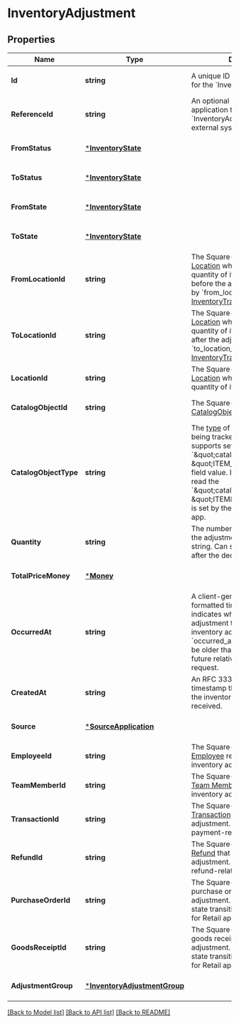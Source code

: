 # InventoryAdjustment

## Properties

 Name                  | Type                                                         | Description                                                                                                                                                                                                                                                                                                                                                                                                | Notes                        
-----------------------|--------------------------------------------------------------|------------------------------------------------------------------------------------------------------------------------------------------------------------------------------------------------------------------------------------------------------------------------------------------------------------------------------------------------------------------------------------------------------------|------------------------------
 **Id**                | **string**                                                   | A unique ID generated by Square for the &#x60;InventoryAdjustment&#x60;.                                                                                                                                                                                                                                                                                                                                   | [optional] [default to null] 
 **ReferenceId**       | **string**                                                   | An optional ID provided by the application to tie the &#x60;InventoryAdjustment&#x60; to an external system.                                                                                                                                                                                                                                                                                               | [optional] [default to null] 
 **FromStatus**        | [***InventoryState**](InventoryState.md)                     |                                                                                                                                                                                                                                                                                                                                                                                                            | [optional] [default to null] 
 **ToStatus**          | [***InventoryState**](InventoryState.md)                     |                                                                                                                                                                                                                                                                                                                                                                                                            | [optional] [default to null] 
 **FromState**         | [***InventoryState**](InventoryState.md)                     |                                                                                                                                                                                                                                                                                                                                                                                                            | [optional] [default to null] 
 **ToState**           | [***InventoryState**](InventoryState.md)                     |                                                                                                                                                                                                                                                                                                                                                                                                            | [optional] [default to null] 
 **FromLocationId**    | **string**                                                   | The Square-generated ID of the [Location](entity:Location) where the related quantity of items is being tracked before the adjustment. Replaced by &#x60;from_location_id&#x60; of [InventoryTransfer](entity:InventoryTransfer).                                                                                                                                                                          | [optional] [default to null] 
 **ToLocationId**      | **string**                                                   | The Square-generated ID of the [Location](entity:Location) where the related quantity of items is being tracked after the adjustment. Replaced by &#x60;to_location_id&#x60; of [InventoryTransfer](entity:InventoryTransfer).                                                                                                                                                                             | [optional] [default to null] 
 **LocationId**        | **string**                                                   | The Square-generated ID of the [Location](entity:Location) where the related quantity of items is being tracked.                                                                                                                                                                                                                                                                                           | [optional] [default to null] 
 **CatalogObjectId**   | **string**                                                   | The Square-generated ID of the [CatalogObject](entity:CatalogObject) being tracked.                                                                                                                                                                                                                                                                                                                        | [optional] [default to null] 
 **CatalogObjectType** | **string**                                                   | The [type](entity:CatalogObjectType) of the [CatalogObject](entity:CatalogObject) being tracked.   The Inventory API supports setting and reading the &#x60;\&quot;catalog_object_type\&quot;: \&quot;ITEM_VARIATION\&quot;&#x60; field value.  In addition, it can also read the &#x60;\&quot;catalog_object_type\&quot;: \&quot;ITEM\&quot;&#x60; field value that is set by the Square Restaurants app. | [optional] [default to null] 
 **Quantity**          | **string**                                                   | The number of items affected by the adjustment as a decimal string. Can support up to 5 digits after the decimal point.                                                                                                                                                                                                                                                                                    | [optional] [default to null] 
 **TotalPriceMoney**   | [***Money**](Money.md)                                       |                                                                                                                                                                                                                                                                                                                                                                                                            | [optional] [default to null] 
 **OccurredAt**        | **string**                                                   | A client-generated RFC 3339-formatted timestamp that indicates when the inventory adjustment took place. For inventory adjustment updates, the &#x60;occurred_at&#x60; timestamp cannot be older than 24 hours or in the future relative to the time of the request.                                                                                                                                       | [optional] [default to null] 
 **CreatedAt**         | **string**                                                   | An RFC 3339-formatted timestamp that indicates when the inventory adjustment is received.                                                                                                                                                                                                                                                                                                                  | [optional] [default to null] 
 **Source**            | [***SourceApplication**](SourceApplication.md)               |                                                                                                                                                                                                                                                                                                                                                                                                            | [optional] [default to null] 
 **EmployeeId**        | **string**                                                   | The Square-generated ID of the [Employee](entity:Employee) responsible for the inventory adjustment.                                                                                                                                                                                                                                                                                                       | [optional] [default to null] 
 **TeamMemberId**      | **string**                                                   | The Square-generated ID of the [Team Member](entity:TeamMember) responsible for the inventory adjustment.                                                                                                                                                                                                                                                                                                  | [optional] [default to null] 
 **TransactionId**     | **string**                                                   | The Square-generated ID of the [Transaction](entity:Transaction) that caused the adjustment. Only relevant for payment-related state transitions.                                                                                                                                                                                                                                                          | [optional] [default to null] 
 **RefundId**          | **string**                                                   | The Square-generated ID of the [Refund](entity:Refund) that caused the adjustment. Only relevant for refund-related state transitions.                                                                                                                                                                                                                                                                     | [optional] [default to null] 
 **PurchaseOrderId**   | **string**                                                   | The Square-generated ID of the purchase order that caused the adjustment. Only relevant for state transitions from the Square for Retail app.                                                                                                                                                                                                                                                              | [optional] [default to null] 
 **GoodsReceiptId**    | **string**                                                   | The Square-generated ID of the goods receipt that caused the adjustment. Only relevant for state transitions from the Square for Retail app.                                                                                                                                                                                                                                                               | [optional] [default to null] 
 **AdjustmentGroup**   | [***InventoryAdjustmentGroup**](InventoryAdjustmentGroup.md) |                                                                                                                                                                                                                                                                                                                                                                                                            | [optional] [default to null] 

[[Back to Model list]](../README.md#documentation-for-models) [[Back to API list]](../README.md#documentation-for-api-endpoints) [[Back to README]](../README.md)

